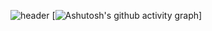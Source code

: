 ![header](https://capsule-render.vercel.app/api?type=waving&height=250&color=auto&text=HI👋%20I%20AM%20JIWON✨&fontSize=40&animation=twinkling)
[![Ashutosh's github activity graph](https://github-readme-activity-graph.cyclic.app/graph?username=ki-ottl&theme=github-compact)]

<!--
**ki-ottl/ki-ottl** is a ✨ _special_ ✨ repository because its `README.md` (this file) appears on your GitHub profile.

Here are some ideas to get you started:

- 🔭 I’m currently working on ...
- 🌱 I’m currently learning ...
- 👯 I’m looking to collaborate on ...
- 🤔 I’m looking for help with ...
- 💬 Ask me about ...
- 📫 How to reach me: ...
- 😄 Pronouns: ...
- ⚡ Fun fact: ...
-->
